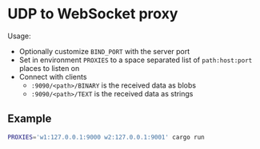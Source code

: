 # UDP to WebSocket proxy

Usage:

- Optionally customize `BIND_PORT` with the server port
- Set in environment `PROXIES` to a space separated list of `path:host:port` places to listen on
- Connect with clients
  - `:9090/<path>/BINARY` is the received data as blobs
  - `:9090/<path>/TEXT` is the received data as strings

## Example

```sh
PROXIES='w1:127.0.0.1:9000 w2:127.0.0.1:9001' cargo run
```
